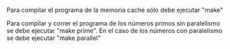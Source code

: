 Para compilar el programa  de la memoria cache sólo debe ejecutar "make"

Para compilar y correr el programa de los números primos sin paralelismo se debe ejecutar "make prime".
En el caso de los números con paralelismo se debe ejecutar "make parallel"
